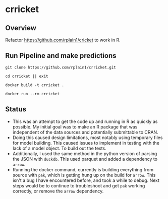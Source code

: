 # crricket

## Overview

Refactor https://github.com/rplain1/cricket to work in R. 

## Run Pipeline and make predictions

```
git clone https://github.com/rplain1/crricket.git

cd crricket || exit

docker build -t crricket .

docker run --rm crricket
```

## Status

- This was an attempt to get the code up and running in R as quickly as possible. My initial goal was to make an R package that was independent of the data sources and potentially submittable to CRAN. 
- Doing this caused design limitations, most notably using temporary files for model building. This caused issues to implement in testing with the lack of a model object. To build out the tests.
- Additionally, I used the same method in the python version of parsing the JSON with `duckdb`. This used parquet and added a dependency to `arrow`. 
- Running the docker command, currently is building everything from source with `pak`, which is getting hung up on the build for `arrow`. This isn't a bug I have encountered before, and took a while to debug. Next steps would be to continue to troubleshoot and get `pak` working correctly, or remove the `arrow` dependency. 

